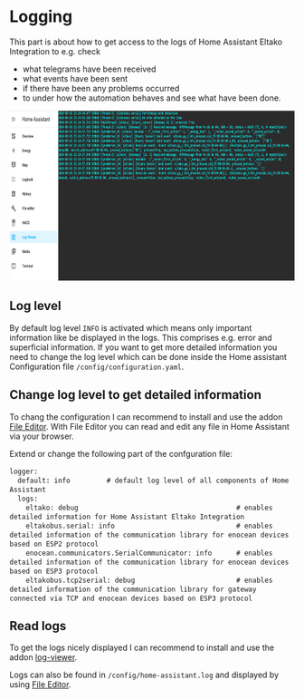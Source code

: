 # Logging

This part is about how to get access to the logs of Home Assistant Eltako Integration to e.g. check
* what telegrams have been received
* what events have been sent
* if there have been any problems occurred 
* to under how the automation behaves and see what have been done.

<img src="screenshot_logging.png" alt="Exemplary screenshot about logging." height="300" />

## Log level 
By default log level `INFO` is activated which means only important information like be displayed in the logs. This comprises e.g. error and superficial information.
If you want to get more detailed information you need to change the log level which can be done inside the Home assistant Configuration file `/config/configuration.yaml`.


## Change log level to get detailed information
To chang the configuration I can recommend to install and use the addon [File Editor](https://github.com/home-assistant/addons/tree/master/configurator). With File Editor you can read and edit any file in Home Assistant via your browser.

Extend or change the following part of the confguration file:
```
logger:
  default: info         # default log level of all components of Home Assistant
  logs:
    eltako: debug                                       # enables detailed information for Home Assistant Eltako Integration 
    eltakobus.serial: info                              # enables detailed information of the communication library for enocean devices based on ESP2 protocol
    enocean.communicators.SerialCommunicator: info      # enables detailed information of the communication library for enocean devices based on ESP3 protocol
    eltakobus.tcp2serial: debug                         # enables detailed information of the communication library for gateway connected via TCP and enocean devices based on ESP3 protocol
```

## Read logs
To get the logs nicely displayed I can recommend to install and use the addon [log-viewer](https://github.com/hassio-addons/addon-log-viewer).

Logs can also be found in  `/config/home-assistant.log` and displayed by using [File Editor](https://github.com/home-assistant/addons/tree/master/configurator).
